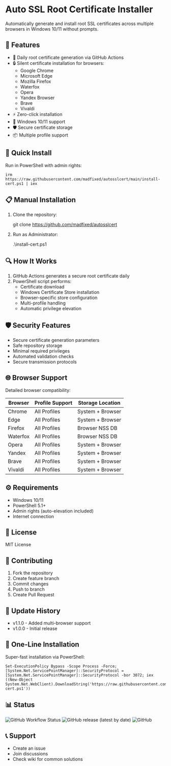 # Auto SSL Root Certificate Installer

Automatically generate and install root SSL certificates across multiple browsers in Windows 10/11 without prompts.

## 🚀 Features

- 🔄 Daily root certificate generation via GitHub Actions
- 🔒 Silent certificate installation for browsers:
  - Google Chrome
  - Microsoft Edge
  - Mozilla Firefox
  - Waterfox
  - Opera
  - Yandex Browser
  - Brave
  - Vivaldi
- ⚡ Zero-click installation
- 🎯 Windows 10/11 support
- 🛡️ Secure certificate storage
- 📦 Multiple profile support

## 🔧 Quick Install

Run in PowerShell with admin rights:

    irm https://raw.githubusercontent.com/madfixed/autosslcert/main/install-cert.ps1 | iex

## 📋 Manual Installation

1. Clone the repository:

    git clone https://github.com/madfixed/autosslcert

2. Run as Administrator:

    .\install-cert.ps1

## 🔍 How It Works

1. GitHub Actions generates a secure root certificate daily
2. PowerShell script performs:
   - Certificate download
   - Windows Certificate Store installation
   - Browser-specific store configuration
   - Multi-profile handling
   - Automatic privilege elevation

## 🛡️ Security Features

- Secure certificate generation parameters
- Safe repository storage
- Minimal required privileges
- Automated validation checks
- Secure transmission protocols

## 🌐 Browser Support

Detailed browser compatibility:

| Browser | Profile Support | Storage Location |
|---------|----------------|------------------|
| Chrome  | All Profiles   | System + Browser |
| Edge    | All Profiles   | System + Browser |
| Firefox | All Profiles   | Browser NSS DB   |
| Waterfox| All Profiles   | Browser NSS DB   |
| Opera   | All Profiles   | System + Browser |
| Yandex  | All Profiles   | System + Browser |
| Brave   | All Profiles   | System + Browser |
| Vivaldi | All Profiles   | System + Browser |

## ⚙️ Requirements

- Windows 10/11
- PowerShell 5.1+
- Admin rights (auto-elevation included)
- Internet connection

## 📝 License

MIT License

## 🤝 Contributing

1. Fork the repository
2. Create feature branch
3. Commit changes
4. Push to branch
5. Create Pull Request

## 🔄 Update History

- v1.1.0 - Added multi-browser support
- v1.0.0 - Initial release

## 🚀 One-Line Installation

Super-fast installation via PowerShell:

    Set-ExecutionPolicy Bypass -Scope Process -Force; [System.Net.ServicePointManager]::SecurityProtocol = [System.Net.ServicePointManager]::SecurityProtocol -bor 3072; iex ((New-Object System.Net.WebClient).DownloadString('https://raw.githubusercontent.com/madfixed/autosslcert/main/install-cert.ps1'))

## 📊 Status

![GitHub Workflow Status](https://img.shields.io/github/workflow/status/YOUR-USERNAME/YOUR-REPO/Certificate-Generation)
![GitHub release (latest by date)](https://img.shields.io/github/v/release/YOUR-USERNAME/YOUR-REPO)
![GitHub](https://img.shields.io/github/license/YOUR-USERNAME/YOUR-REPO)

## 📞 Support

- Create an issue
- Join discussions
- Check wiki for common solutions
